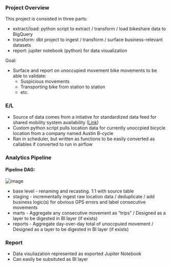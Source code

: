 ### Project Overview

This project is consisted in three parts:

- extract/load: python script to extract / transform / load bikeshare data to BigQuery
- transform: dbt project to ingest / transform / surface business-relevant datasets
- report: jupiter notebook (python) for data visualization

Goal:

- Surface and report on unoccupied movement bike movements to be able to validate:
    - Suspicious movements
    - Transporting bike from station to station
    - etc.

### E/L

- Source of data comes from a intiative for standardized data feed for shared mobility system availability ([Link](https://github.com/NABSA/gbfs))
- Custom python script pulls location data for currently unoccpied bicycle location from a company named Austin B-cycle
- Ran in scheduler, but written as functions to be easily converted as callables if converted to run in airflow

### Analytics Pipeline

#### Pipeline DAG:
![image](https://user-images.githubusercontent.com/52013434/179142974-2ca1bdea-73a6-4cd6-892e-1a1fc0742e72.png)

- base level - renaming and recasting. 1:1 with source table
- staging - incrementally ingest raw location data / deduplicate / add business logic(s) for obvious GPS errors and label consecutive movements
- marts - Aggregate any consecutive movement as “trips” / Designed as a layer to be digested in BI layer (if exists)
- reports - Aggregate day-over-day total of unoccpuied movement / Designed as a layer to be digested in BI layer (if exists)

### Report

- Data visuliazation represented as exported Jupiter Notebook
- Can easily be subsituted as BI layer
